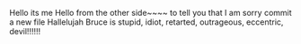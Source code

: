 Hello its me Hello from the other side~~~~
to tell you that I am sorry 
commit a new file Hallelujah
Bruce is stupid, idiot, retarted, outrageous, eccentric, devil!!!!!!

